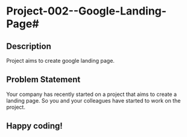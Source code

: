 # Project-002--Google-Landing-Page#
## Description
Project aims to create google landing page.
## Problem Statement
Your company has recently started on a project that aims to create a landing page. So you and your
colleagues have started to work on the project.
## Happy coding!
